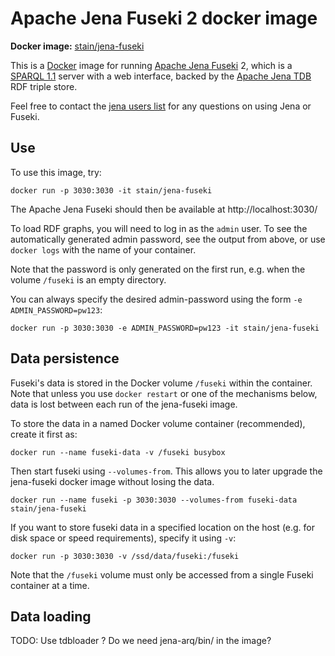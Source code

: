 # Apache Jena Fuseki 2 docker image

**Docker image:** [stain/jena-fuseki](https://registry.hub.docker.com/u/stain/jena-fuseki/)

This is a [Docker](http://docker.io/) image for running 
[Apache Jena Fuseki](http://jena.apache.org/documentation/serving_data/) 2,
which is a [SPARQL 1.1](http://www.w3.org/TR/sparql11-overview/) server with a
web interface, backed by the 
[Apache Jena TDB](http://jena.apache.org/documentation/tdb/) RDF triple store.

Feel free to contact the [jena users
list](http://jena.apache.org/help_and_support/) for any questions on using
Jena or Fuseki.


## Use

To use this image, try:

    docker run -p 3030:3030 -it stain/jena-fuseki

The Apache Jena Fuseki should then be available at http://localhost:3030/

To load RDF graphs, you will need to log in as the `admin` user. To see the 
automatically generated admin password, see the output from above, or
use `docker logs` with the name of your container.

Note that the password is only generated on the first run, e.g. when the
volume `/fuseki` is an empty directory.

You can always specify the desired admin-password using the form 
`-e ADMIN_PASSWORD=pw123`:

    docker run -p 3030:3030 -e ADMIN_PASSWORD=pw123 -it stain/jena-fuseki


## Data persistence

Fuseki's data is stored in the Docker volume `/fuseki` within the container.
Note that unless you use `docker restart` or one of the mechanisms below, data
is lost between each run of the jena-fuseki image.

To store the data in a named Docker volume container (recommended), create it
first as:

    docker run --name fuseki-data -v /fuseki busybox

Then start fuseki using `--volumes-from`. This allows you to later upgrade the
jena-fuseki docker image without losing the data.

    docker run --name fuseki -p 3030:3030 --volumes-from fuseki-data stain/jena-fuseki

If you want to store fuseki data in a specified location on the host (e.g. for
disk space or speed requirements), specify it using `-v`:

    docker run -p 3030:3030 -v /ssd/data/fuseki:/fuseki

Note that the `/fuseki` volume must only be accessed from a single Fuseki 
container at a time.    

## Data loading

TODO: Use tdbloader ?  Do we need jena-arq/bin/ in the image?


